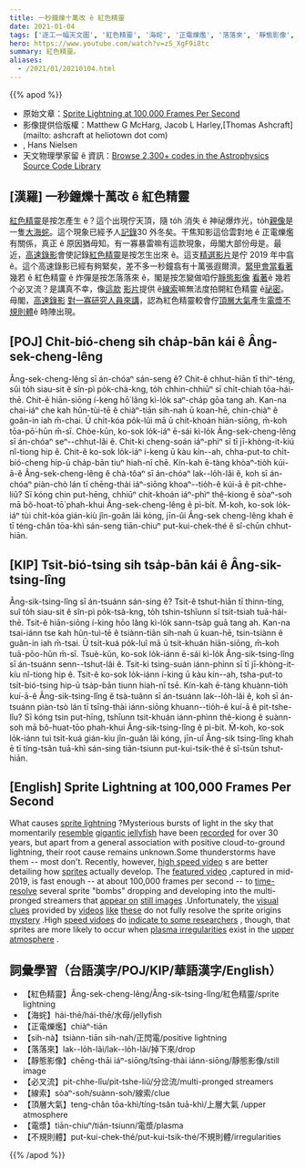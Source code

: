 ```yaml
---
title: 一秒鐘爍十萬改 ê 紅色精靈
date: 2021-01-04
tags: ['逐工一幅天文圖', '紅色精靈', '海䖳', '正電爍爁', '落落來', '靜態影像', '必叉流', '線索', '頂層大氣', '電漿', '不規則體']
hero: https://www.youtube.com/watch?v=zS_XgF9i8tc
summary: 紅色精靈。
aliases:
  - /2021/01/20210104.html
---
```


{{% apod %}}

- 原始文章：[Sprite Lightning at 100,000 Frames Per Second](https://apod.nasa.gov/apod/ap210104.html)
- 影像提供佮版權：Matthew G McHarg, Jacob L Harley,[Thomas Ashcraft](mailto: ashcraft at heliotown dot com)
- , Hans Nielsen
- 天文物理學家留 ê 資訊：[Browse 2,300+ codes in the Astrophysics Source Code Library](http://ascl.net/)

## [漢羅] 一秒鐘爍十萬改 ê 紅色精靈

[紅色精靈](https://en.wikipedia.org/wiki/Sprite_(lightning))是按怎產生 ê？這个出現佇天頂，隨 to̍h 消失 ê 神祕爆炸光，to̍h[親像](http://upload.wikimedia.org/wikipedia/commons/5/5b/BigRed-Sprite.jpg)是一隻[大海䖳](http://en.wikipedia.org/wiki/Jellyfish#mediaviewer/File:Largelionsmanejellyfish.jpg)。這个現象已經予人[記錄](https://apod.nasa.gov/apod/ap150821.html)30 外冬矣。干焦知影這佮雲對地 ê 正電爍爁有關係，真正 ê 原因猶毋知。有一寡暴雷嘛有這款現象，毋閣大部份毋是。最近，[高速錄影](https://www.youtube.com/watch?v=myHDv3Xn2_A)會使記錄[紅色精靈](http://earthobservatory.nasa.gov/IOTD/view.php?id=78487)是按怎生出來 ê。這支[精選影片](https://www.youtube.com/watch?v=WY3CV_Q4tGk)是佇 2019 年中翕 ê。這个高速錄影已經有夠緊矣，差不多一秒鐘翕有十萬張遐爾濟。[緊甲會當看著](https://www.flickr.com/photos/pennstatelive/13943453417/sizes/l)幾若 ê 紅色精靈 ê 炸彈是按怎落落來 ê，閣是按怎變做咱佇[靜態影像](https://apod.nasa.gov/apod/ap191008.html) [看著](https://apod.nasa.gov/apod/ap130522.html)ê 幾若个必叉流？是講真不幸，像[這款](https://www.youtube.com/watch?v=i3StAXEbGSM) [影片](https://www.youtube.com/watch?v=ATmpgZoMRM0)提供 ê[線索](http://www.nytimes.com/2014/09/30/science/on-the-hunt-for-a-sprite-on-a-midsummers-night.html)嘛無法度拍開紅色精靈 ê[祕密](https://image.shutterstock.com/image-photo/curious-confused-cute-dog-looks-260nw-714650422.jpg)。毋閣，[高速錄影](https://apod.nasa.gov/apod/ap120723.html) [對一寡研究人員來講](http://www.polaris.psu.edu/story/314975/2014/05/07/research/sprites-form-plasma-irregularities-lower-ionosphere)，認為紅色精靈較會佇[頂層大氣](https://www.nasa.gov/mission_pages/sunearth/science/mos-upper-atmosphere.html)產生[電漿不規則體](http://www.nature.com/ncomms/2014/140507/ncomms4740/abs/ncomms4740.html)ê 時陣出現。

## [POJ] Chi̍t-bió-cheng sih cha̍p-bān kái ê Âng-sek-cheng-lêng

Âng-sek-cheng-lêng sī án-chóaⁿ sán-seng ê? Chit-ê chhut-hiān tī thiⁿ-téng, sûi to̍h siau-sit ê sîn-pì po̍k-chà-kng, to̍h chhin-chhiūⁿ sī chi̍t-chiah tōa-hái-thē. Chit-ê hiān-siōng í-keng hō͘ lâng kì-lo̍k saⁿ-cha̍p gōa tang ah. Kan-na chai-iáⁿ che kah hûn-tùi-tē ê chiàⁿ-tiān sih-nah ū koan-hē, chin-chiàⁿ ê goân-in iah m̄-chai. Ū chi̍t-kóa po̍k-lûi mā ū chit-khoán hiān-siōng, m̄-koh tōa-pō͘-hūn m̄-sī. Chòe-kūn, ko-sok lo̍k-iáⁿ ē-sái kì-lo̍k Âng-sek-cheng-lêng sī án-chóaⁿ seⁿ--chhut-lâi ê. Chit-ki cheng-soán iáⁿ-phìⁿ sī tī jī-khòng-it-kiú nî-tiong hip ê. Chit-ê ko-sok lo̍k-iáⁿ í-keng ū kàu kín--ah, chha-put-to chi̍t-bió-cheng hip-ū cha̍p-bān tiuⁿ hiah-nī chē. Kín-kah ē-tàng khòaⁿ-tio̍h kúi-ā-ê Âng-sek-cheng-lêng ê chà-tôaⁿ sī án-chóaⁿ lak--lo̍h-lâi ê, koh sī án-chóaⁿ piàn-chò lán tī chēng-thài iáⁿ-siōng khoaⁿ--tio̍h-ê kúi-ā ê pit-chhe-liû? Sī kóng chin put-hēng, chhiūⁿ chit-khoán iáⁿ-phìⁿ thê-kiong ê sòaⁿ-soh mā bô-hoat-tō͘ phah-khui Âng-sek-cheng-lêng ê pì-bi̍t. M̄-koh, ko-sok lo̍k-iáⁿ tùi chi̍t-kóa gián-kiù jîn-goân lâi kóng, jīn-ûi Âng-sek cheng-lêng khah ē tī téng-chân tōa-khì sán-seng tiān-chiuⁿ put-kui-chek-thé ê sî-chūn chhut-hiān.

## [KIP] Tsi̍t-bió-tsing sih tsa̍p-bān kái ê Âng-sik-tsing-lîng

Âng-sik-tsing-lîng sī án-tsuánn sán-sing ê? Tsit-ê tshut-hiān tī thinn-tíng, suî to̍h siau-sit ê sîn-pì po̍k-tsà-kng, to̍h tshin-tshīunn sī tsi̍t-tsiah tuā-hái-thē. Tsit-ê hiān-siōng í-king hōo lâng kì-lo̍k sann-tsa̍p guā tang ah. Kan-na tsai-iánn tse kah hûn-tuì-tē ê tsiànn-tiān sih-nah ū kuan-hē, tsin-tsiànn ê guân-in iah m̄-tsai. Ū tsi̍t-kuá po̍k-luî mā ū tsit-khuán hiān-siōng, m̄-koh tuā-pōo-hūn m̄-sī. Tsuè-kūn, ko-sok lo̍k-iánn ē-sái kì-lo̍k Âng-sik-tsing-lîng sī án-tsuánn senn--tshut-lâi ê. Tsit-ki tsing-suán iánn-phìnn sī tī jī-khòng-it-kíu nî-tiong hip ê. Tsit-ê ko-sok lo̍k-iánn í-king ū kàu kín--ah, tsha-put-to tsi̍t-bió-tsing hip-ū tsa̍p-bān tiunn hiah-nī tsē. Kín-kah ē-tàng khuànn-tio̍h kuí-ā-ê Âng-sik-tsing-lîng ê tsà-tuânn sī án-tsuánn lak--lo̍h-lâi ê, koh sī án-tsuánn piàn-tsò lán tī tsīng-thài iánn-siōng khuann--tio̍h-ê kuí-ā ê pit-tshe-lîu? Sī kóng tsin put-hīng, tshīunn tsit-khuán iánn-phìnn thê-kiong ê suànn-soh mā bô-huat-tōo phah-khui Âng-sik-tsing-lîng ê pì-bi̍t. M̄-koh, ko-sok lo̍k-iánn tuì tsi̍t-kuá gián-kìu jîn-guân lâi kóng, jīn-uî Âng-sik tsing-lîng khah ē tī tíng-tsân tuā-khì sán-sing tiān-tsiunn put-kui-tsik-thé ê sî-tsūn tshut-hiān.

## [English] Sprite Lightning at 100,000 Frames Per Second 

What causes [sprite lightning](https://en.wikipedia.org/wiki/Sprite_(lightning)) ?Mysterious bursts of light in the sky that momentarily [resemble](http://upload.wikimedia.org/wikipedia/commons/5/5b/BigRed-Sprite.jpg) [gigantic jellyfish](http://en.wikipedia.org/wiki/Jellyfish#mediaviewer/File:Largelionsmanejellyfish.jpg) have been [recorded](https://apod.nasa.gov/apod/ap150821.html) for over 30 years, but apart from a general association with positive cloud-to-ground lightning, their root cause remains unknown.Some thunderstorms have them -- most don't. Recently, however, [high speed video](https://www.youtube.com/watch?v=myHDv3Xn2_A) s are better detailing how [sprites](http://earthobservatory.nasa.gov/IOTD/view.php?id=78487) actually develop. The [featured video](https://www.youtube.com/watch?v=WY3CV_Q4tGk) ,captured in mid-2019, is fast enough -- at about 100,000 frames per second -- to [time-resolve](https://www.flickr.com/photos/pennstatelive/13943453417/sizes/l) several sprite "bombs" dropping and developing into the multi-pronged streamers that [appear on](https://apod.nasa.gov/apod/ap130522.html) [still images](https://apod.nasa.gov/apod/ap191008.html) .Unfortunately, the [visual clues](http://www.nytimes.com/2014/09/30/science/on-the-hunt-for-a-sprite-on-a-midsummers-night.html) provided by [videos](https://www.youtube.com/watch?v=ATmpgZoMRM0) [like](https://www.youtube.com/watch?v=i3StAXEbGSM) [these](https://youtu.be/zS_XgF9i8tc) do not fully resolve the sprite origins [mystery](https://image.shutterstock.com/image-photo/curious-confused-cute-dog-looks-260nw-714650422.jpg) .High [speed vidoes](https://apod.nasa.gov/apod/ap120723.html) do [indicate to some researchers](http://www.polaris.psu.edu/story/314975/2014/05/07/research/sprites-form-plasma-irregularities-lower-ionosphere) , though, that sprites are more likely to occur when [plasma irregularities](http://www.nature.com/ncomms/2014/140507/ncomms4740/abs/ncomms4740.html) exist in the [upper atmosphere](https://www.nasa.gov/mission_pages/sunearth/science/mos-upper-atmosphere.html) .

## 詞彙學習（台語漢字/POJ/KIP/華語漢字/English）

- 【紅色精靈】Âng-sek-cheng-lêng/Âng-sik-tsing-lîng/紅色精靈/sprite lightning
- 【海䖳】hái-thē/hái-thē/水母/jellyfish
- 【正電爍爁】chiàⁿ-tiān
- 【sih-nà】tsiànn-tiān sih-nah/正閃電/positive lightning
- 【落落來】lak--lo̍h-lâi/lak--lo̍h-lâi/掉下來/drop
- 【靜態影像】chēng-thāi iáⁿ-siōng/tsīng-thài iánn-siōng/靜態影像/still image
- 【必叉流】pit-chhe-lîu/pit-tshe-liû/分岔流/multi-pronged streamers
- 【線索】sòaⁿ-soh/suànn-soh/線索/clue
- 【頂層大氣】teng-chân tōa-khì/tíng-tsân tuā-khì/上層大氣 /upper atmosphere
- 【電漿】tiān-chiuⁿ/tiān-tsiunn/電漿/plasma
- 【不規則體】put-kui-chek-thé/put-kui-tsik-thé/不規則體/irregularities

{{% /apod %}}
